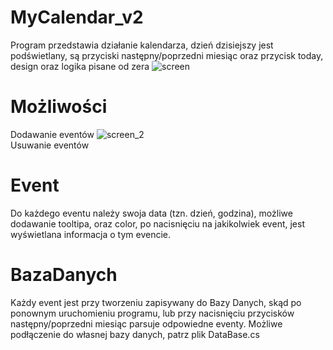 # MyCalendar_v2
Program przedstawia działanie kalendarza, dzień dzisiejszy jest podświetlany, są przyciski następny/poprzedni miesiąc oraz przycisk today, design oraz logika pisane od zera
![screen](https://user-images.githubusercontent.com/19534189/87874459-48ca0f80-c9ca-11ea-8c66-5fcce329d28b.png)
# Możliwości
Dodawanie eventów
![screen_2](https://user-images.githubusercontent.com/19534189/87874460-4b2c6980-c9ca-11ea-8ed8-be21de175474.png)\
Usuwanie eventów
# Event
Do każdego eventu należy swoja data (tzn. dzień, godzina), możliwe dodawanie tooltipa, oraz color, po nacisnięciu na jakikolwiek event, jest wyświetlana informacja o tym evencie.
# BazaDanych
Każdy event jest przy tworzeniu zapisywany do Bazy Danych, skąd po ponownym uruchomieniu programu, lub przy nacisnięciu przycisków następny/poprzedni miesiąc parsuje odpowiedne eventy. Możliwe podłączenie do własnej bazy danych, patrz plik DataBase.cs
